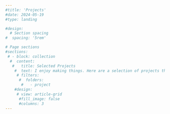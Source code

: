 ```yaml
---
#title: 'Projects'
#date: 2024-05-19
#type: landing

#design:
  # Section spacing
#  spacing: '5rem'

# Page sections
#sections:
 # - block: collection
  #  content:
   #   title: Selected Projects
    #  text: I enjoy making things. Here are a selection of projects that I have worked on over the years.
     # filters:
      #  folders:
       #   - project
    #design:
     # view: article-grid
      #fill_image: false
      #columns: 3
---
```

